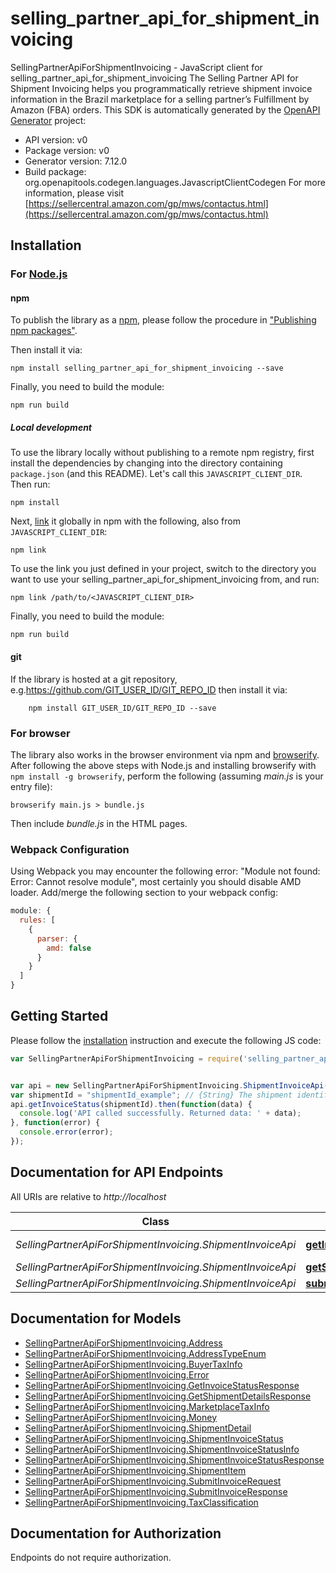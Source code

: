 # selling_partner_api_for_shipment_invoicing

SellingPartnerApiForShipmentInvoicing - JavaScript client for selling_partner_api_for_shipment_invoicing
The Selling Partner API for Shipment Invoicing helps you programmatically retrieve shipment invoice information in the Brazil marketplace for a selling partner’s Fulfillment by Amazon (FBA) orders.
This SDK is automatically generated by the [OpenAPI Generator](https://openapi-generator.tech) project:

- API version: v0
- Package version: v0
- Generator version: 7.12.0
- Build package: org.openapitools.codegen.languages.JavascriptClientCodegen
For more information, please visit [https://sellercentral.amazon.com/gp/mws/contactus.html](https://sellercentral.amazon.com/gp/mws/contactus.html)

## Installation

### For [Node.js](https://nodejs.org/)

#### npm

To publish the library as a [npm](https://www.npmjs.com/), please follow the procedure in ["Publishing npm packages"](https://docs.npmjs.com/getting-started/publishing-npm-packages).

Then install it via:

```shell
npm install selling_partner_api_for_shipment_invoicing --save
```

Finally, you need to build the module:

```shell
npm run build
```

##### Local development

To use the library locally without publishing to a remote npm registry, first install the dependencies by changing into the directory containing `package.json` (and this README). Let's call this `JAVASCRIPT_CLIENT_DIR`. Then run:

```shell
npm install
```

Next, [link](https://docs.npmjs.com/cli/link) it globally in npm with the following, also from `JAVASCRIPT_CLIENT_DIR`:

```shell
npm link
```

To use the link you just defined in your project, switch to the directory you want to use your selling_partner_api_for_shipment_invoicing from, and run:

```shell
npm link /path/to/<JAVASCRIPT_CLIENT_DIR>
```

Finally, you need to build the module:

```shell
npm run build
```

#### git

If the library is hosted at a git repository, e.g.https://github.com/GIT_USER_ID/GIT_REPO_ID
then install it via:

```shell
    npm install GIT_USER_ID/GIT_REPO_ID --save
```

### For browser

The library also works in the browser environment via npm and [browserify](http://browserify.org/). After following
the above steps with Node.js and installing browserify with `npm install -g browserify`,
perform the following (assuming *main.js* is your entry file):

```shell
browserify main.js > bundle.js
```

Then include *bundle.js* in the HTML pages.

### Webpack Configuration

Using Webpack you may encounter the following error: "Module not found: Error:
Cannot resolve module", most certainly you should disable AMD loader. Add/merge
the following section to your webpack config:

```javascript
module: {
  rules: [
    {
      parser: {
        amd: false
      }
    }
  ]
}
```

## Getting Started

Please follow the [installation](#installation) instruction and execute the following JS code:

```javascript
var SellingPartnerApiForShipmentInvoicing = require('selling_partner_api_for_shipment_invoicing');


var api = new SellingPartnerApiForShipmentInvoicing.ShipmentInvoiceApi()
var shipmentId = "shipmentId_example"; // {String} The shipment identifier for the shipment.
api.getInvoiceStatus(shipmentId).then(function(data) {
  console.log('API called successfully. Returned data: ' + data);
}, function(error) {
  console.error(error);
});


```

## Documentation for API Endpoints

All URIs are relative to *http://localhost*

Class | Method | HTTP request | Description
------------ | ------------- | ------------- | -------------
*SellingPartnerApiForShipmentInvoicing.ShipmentInvoiceApi* | [**getInvoiceStatus**](docs/ShipmentInvoiceApi.md#getInvoiceStatus) | **GET** /fba/outbound/brazil/v0/shipments/{shipmentId}/invoice/status | 
*SellingPartnerApiForShipmentInvoicing.ShipmentInvoiceApi* | [**getShipmentDetails**](docs/ShipmentInvoiceApi.md#getShipmentDetails) | **GET** /fba/outbound/brazil/v0/shipments/{shipmentId} | 
*SellingPartnerApiForShipmentInvoicing.ShipmentInvoiceApi* | [**submitInvoice**](docs/ShipmentInvoiceApi.md#submitInvoice) | **POST** /fba/outbound/brazil/v0/shipments/{shipmentId}/invoice | 


## Documentation for Models

 - [SellingPartnerApiForShipmentInvoicing.Address](docs/Address.md)
 - [SellingPartnerApiForShipmentInvoicing.AddressTypeEnum](docs/AddressTypeEnum.md)
 - [SellingPartnerApiForShipmentInvoicing.BuyerTaxInfo](docs/BuyerTaxInfo.md)
 - [SellingPartnerApiForShipmentInvoicing.Error](docs/Error.md)
 - [SellingPartnerApiForShipmentInvoicing.GetInvoiceStatusResponse](docs/GetInvoiceStatusResponse.md)
 - [SellingPartnerApiForShipmentInvoicing.GetShipmentDetailsResponse](docs/GetShipmentDetailsResponse.md)
 - [SellingPartnerApiForShipmentInvoicing.MarketplaceTaxInfo](docs/MarketplaceTaxInfo.md)
 - [SellingPartnerApiForShipmentInvoicing.Money](docs/Money.md)
 - [SellingPartnerApiForShipmentInvoicing.ShipmentDetail](docs/ShipmentDetail.md)
 - [SellingPartnerApiForShipmentInvoicing.ShipmentInvoiceStatus](docs/ShipmentInvoiceStatus.md)
 - [SellingPartnerApiForShipmentInvoicing.ShipmentInvoiceStatusInfo](docs/ShipmentInvoiceStatusInfo.md)
 - [SellingPartnerApiForShipmentInvoicing.ShipmentInvoiceStatusResponse](docs/ShipmentInvoiceStatusResponse.md)
 - [SellingPartnerApiForShipmentInvoicing.ShipmentItem](docs/ShipmentItem.md)
 - [SellingPartnerApiForShipmentInvoicing.SubmitInvoiceRequest](docs/SubmitInvoiceRequest.md)
 - [SellingPartnerApiForShipmentInvoicing.SubmitInvoiceResponse](docs/SubmitInvoiceResponse.md)
 - [SellingPartnerApiForShipmentInvoicing.TaxClassification](docs/TaxClassification.md)


## Documentation for Authorization

Endpoints do not require authorization.

